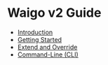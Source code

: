 # Waigo v2 Guide


* [Introduction](introduction/README.md)
* [Getting Started](getting_started/README.md)
* [Extend and Override](extend_and_override/README.md)
* [Command-Line (CLI)](command_line/README.md)

